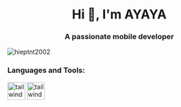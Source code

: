 <h1 align="center">Hi 👋, I'm AYAYA</h1>
<h3 align="center">A passionate mobile developer</h3>

<p align="left"> <img src="https://komarev.com/ghpvc/?username=hieptnt2002&label=Profile%20views&color=0e75b6&style=flat" alt="hieptnt2002" /> </p>

<h3 align="left">Languages and Tools:</h3>
<p align="left">
  <img src="https://flexicarrent.000webhostapp.com/ui/detail1.jpg" alt="tailwind" width="40" height="40"/> 
   <img src="https://flexicarrent.000webhostapp.com/ui/detail1.jpg" alt="tailwind" width="40" height="40"/>
</p>
